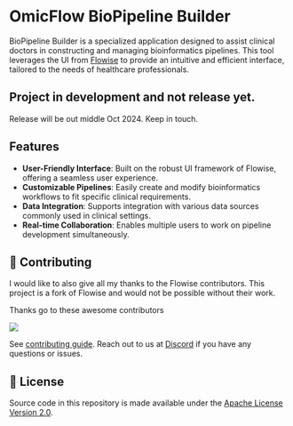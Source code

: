 # OmicFlow BioPipeline Builder

BioPipeline Builder is a specialized application designed to assist clinical doctors in constructing and managing bioinformatics pipelines. This tool leverages the UI from [Flowise](https://github.com/FlowiseAI/Flowise) to provide an intuitive and efficient interface, tailored to the needs of healthcare professionals.

## Project in development and not release yet.

Release will be out middle Oct 2024. Keep in touch.

## Features

-   **User-Friendly Interface**: Built on the robust UI framework of Flowise, offering a seamless user experience.
-   **Customizable Pipelines**: Easily create and modify bioinformatics workflows to fit specific clinical requirements.
-   **Data Integration**: Supports integration with various data sources commonly used in clinical settings.
-   **Real-time Collaboration**: Enables multiple users to work on pipeline development simultaneously.

## 🙌 Contributing

I would like to also give all my thanks to the Flowise contributors. This project is a fork of Flowise and would not be possible without their work.

Thanks go to these awesome contributors

<a href="https://github.com/FlowiseAI/Flowise/graphs/contributors">
<img src="https://contrib.rocks/image?repo=FlowiseAI/Flowise" />
</a>

See [contributing guide](CONTRIBUTING.md). Reach out to us at [Discord](https://discord.gg/jbaHfsRVBW) if you have any questions or issues.

## 📄 License

Source code in this repository is made available under the [Apache License Version 2.0](LICENSE.md).
